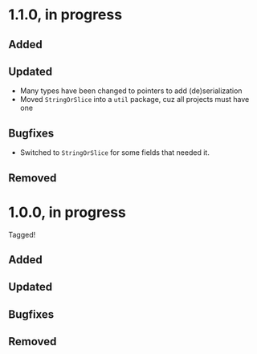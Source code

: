 # 1.1.0, in progress

## Added

## Updated
* Many types have been changed to pointers to add (de)serialization
* Moved `StringOrSlice` into a `util` package, cuz all projects must have one

## Bugfixes
* Switched to `StringOrSlice` for some fields that needed it.

## Removed

# 1.0.0, in progress

Tagged!

## Added

## Updated

## Bugfixes

## Removed
